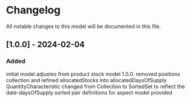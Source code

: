 # Changelog
All notable changes to this model will be documented in this file.

## [1.0.0] - 2024-02-04
### Added
initial model adjustes from product stock model 1.0.0.
removed positions collection and refined allocatedStocks into allocatedDaysOfSupply
QuantityCharacteristic changed from Collection to SortedSet to reflect the date-daysOfSupply sorted pair
definitions for aspect model provided
